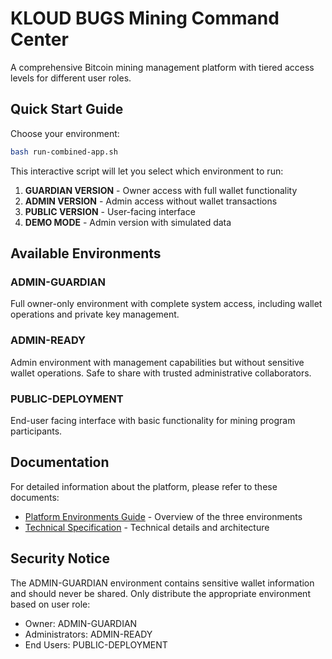 # KLOUD BUGS Mining Command Center

A comprehensive Bitcoin mining management platform with tiered access levels for different user roles.

## Quick Start Guide

Choose your environment:

```bash
bash run-combined-app.sh
```

This interactive script will let you select which environment to run:

1. **GUARDIAN VERSION** - Owner access with full wallet functionality
2. **ADMIN VERSION** - Admin access without wallet transactions
3. **PUBLIC VERSION** - User-facing interface
4. **DEMO MODE** - Admin version with simulated data

## Available Environments

### ADMIN-GUARDIAN
Full owner-only environment with complete system access, including wallet operations and private key management.

### ADMIN-READY
Admin environment with management capabilities but without sensitive wallet operations. Safe to share with trusted administrative collaborators.

### PUBLIC-DEPLOYMENT
End-user facing interface with basic functionality for mining program participants.

## Documentation

For detailed information about the platform, please refer to these documents:

- [Platform Environments Guide](PLATFORM-ENVIRONMENTS-GUIDE.md) - Overview of the three environments
- [Technical Specification](TECHNICAL-SPECIFICATION.md) - Technical details and architecture

## Security Notice

The ADMIN-GUARDIAN environment contains sensitive wallet information and should never be shared. Only distribute the appropriate environment based on user role:

- Owner: ADMIN-GUARDIAN
- Administrators: ADMIN-READY
- End Users: PUBLIC-DEPLOYMENT